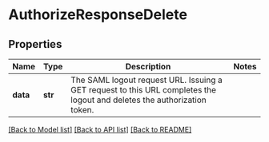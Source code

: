 # AuthorizeResponseDelete

## Properties
Name | Type | Description | Notes
------------ | ------------- | ------------- | -------------
**data** | **str** | The SAML logout request URL. Issuing a GET request to this URL completes the logout and deletes the authorization token. | 

[[Back to Model list]](../README.md#documentation-for-models) [[Back to API list]](../README.md#documentation-for-api-endpoints) [[Back to README]](../README.md)

